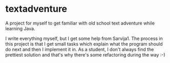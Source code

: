 # textadventure

A project for myself to get familiar with old school text adventure while learning Java.

I write everything myself, but I get some help from Sarvija1.
The process in this project is that I get small tasks which explain what the program should do next and then I implement it in.
As a student, I don't always find the prettiest solution and that's why there's some refactoring during the way :-)
